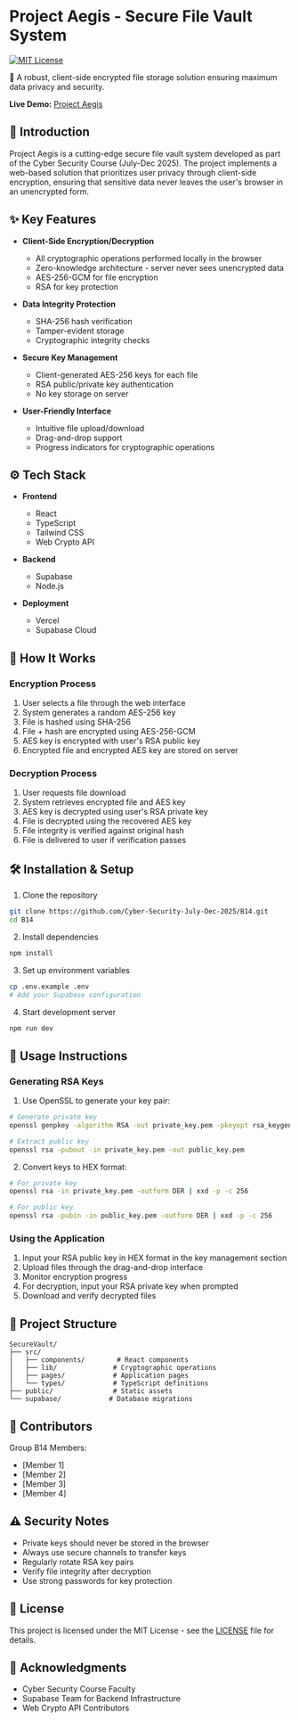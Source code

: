 # Project Aegis - Secure File Vault System

[![MIT License](https://img.shields.io/badge/License-MIT-green.svg)](https://choosealicense.com/licenses/mit/)

🔐 A robust, client-side encrypted file storage solution ensuring maximum data privacy and security.

**Live Demo:** [Project Aegis](https://aegisone.vercel.app)

## 📖 Introduction

Project Aegis is a cutting-edge secure file vault system developed as part of the Cyber Security Course (July-Dec 2025). The project implements a web-based solution that prioritizes user privacy through client-side encryption, ensuring that sensitive data never leaves the user's browser in an unencrypted form.

## ✨ Key Features

- **Client-Side Encryption/Decryption**
  - All cryptographic operations performed locally in the browser
  - Zero-knowledge architecture - server never sees unencrypted data
  - AES-256-GCM for file encryption
  - RSA for key protection

- **Data Integrity Protection**
  - SHA-256 hash verification
  - Tamper-evident storage
  - Cryptographic integrity checks

- **Secure Key Management**
  - Client-generated AES-256 keys for each file
  - RSA public/private key authentication
  - No key storage on server

- **User-Friendly Interface**
  - Intuitive file upload/download
  - Drag-and-drop support
  - Progress indicators for cryptographic operations

## ⚙️ Tech Stack

- **Frontend**
  - React
  - TypeScript
  - Tailwind CSS
  - Web Crypto API

- **Backend**
  - Supabase
  - Node.js

- **Deployment**
  - Vercel
  - Supabase Cloud

## 🚀 How It Works

### Encryption Process
1. User selects a file through the web interface
2. System generates a random AES-256 key
3. File is hashed using SHA-256
4. File + hash are encrypted using AES-256-GCM
5. AES key is encrypted with user's RSA public key
6. Encrypted file and encrypted AES key are stored on server

### Decryption Process
1. User requests file download
2. System retrieves encrypted file and AES key
3. AES key is decrypted using user's RSA private key
4. File is decrypted using the recovered AES key
5. File integrity is verified against original hash
6. File is delivered to user if verification passes

## 🛠️ Installation & Setup

1. Clone the repository
```bash
git clone https://github.com/Cyber-Security-July-Dec-2025/B14.git
cd B14
```

2. Install dependencies
```bash
npm install
```

3. Set up environment variables
```bash
cp .env.example .env
# Add your Supabase configuration
```

4. Start development server
```bash
npm run dev
```

## 🔑 Usage Instructions

### Generating RSA Keys

1. Use OpenSSL to generate your key pair:
```bash
# Generate private key
openssl genpkey -algorithm RSA -out private_key.pem -pkeyopt rsa_keygen_bits:2048

# Extract public key
openssl rsa -pubout -in private_key.pem -out public_key.pem
```

2. Convert keys to HEX format:
```bash
# For private key
openssl rsa -in private_key.pem -outform DER | xxd -p -c 256

# For public key
openssl rsa -pubin -in public_key.pem -outform DER | xxd -p -c 256
```

### Using the Application

1. Input your RSA public key in HEX format in the key management section
2. Upload files through the drag-and-drop interface
3. Monitor encryption progress
4. For decryption, input your RSA private key when prompted
5. Download and verify decrypted files

## 📂 Project Structure

```
SecureVault/
├── src/
│   ├── components/        # React components
│   ├── lib/              # Cryptographic operations
│   ├── pages/            # Application pages
│   └── types/            # TypeScript definitions
├── public/               # Static assets
└── supabase/            # Database migrations
```

## 👥 Contributors

Group B14 Members:
- [Member 1]
- [Member 2]
- [Member 3]
- [Member 4]

## ⚠️ Security Notes

- Private keys should never be stored in the browser
- Always use secure channels to transfer keys
- Regularly rotate RSA key pairs
- Verify file integrity after decryption
- Use strong passwords for key protection

## 📜 License

This project is licensed under the MIT License - see the [LICENSE](LICENSE) file for details.

## 🙏 Acknowledgments

- Cyber Security Course Faculty
- Supabase Team for Backend Infrastructure
- Web Crypto API Contributors
